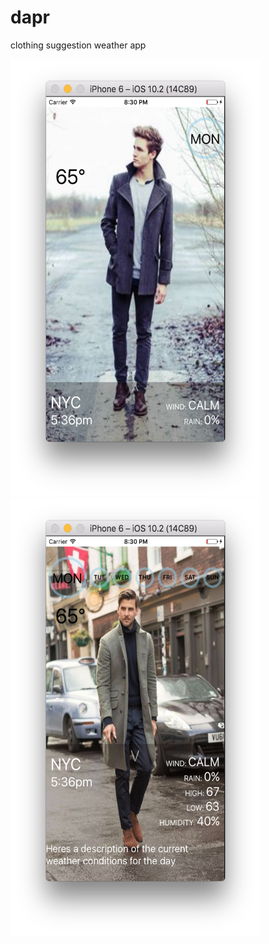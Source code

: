 # dapr
clothing suggestion weather app




<img src="/images/ss3.png" alt="alt text" width="400" height="700">
<img src="/images/ss4.png" alt="alt text" width="400" height="700">

